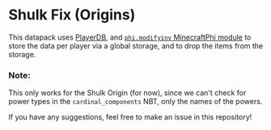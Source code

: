 # Shulk Fix (Origins)

This datapack uses [PlayerDB](https://github.com/rx-modules/PlayerDB), and [`phi.modifyinv` MinecraftPhi module](https://github.com/MinecraftPhi/MinecraftPhi-modules) to store the data per player via a global storage, and to drop the items from the storage.
<br>


### Note:
This only works for the Shulk Origin (for now), since we can't check for power types in the `cardinal_components` NBT, only the names of the powers.
<br>

If you have any suggestions, feel free to make an issue in this repository!